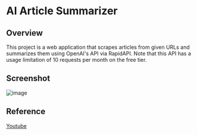 # AI Article Summarizer

## Overview

This project is a web application that scrapes articles from given URLs and summarizes them using OpenAI's API via RapidAPI. Note that this API has a usage limitation of 10 requests per month on the free tier.

## Screenshot
![image](https://github.com/javakanaya/rAI-sum/assets/87474722/1eb3b867-f711-4093-87d2-b21f2263b5c9)

## Reference
[Youtube](https://www.youtube.com/watch?v=vpvtZZi5ZWk)
